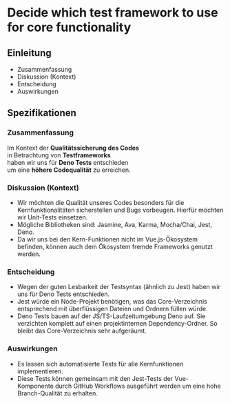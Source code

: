 # Decide which test framework to use for core functionality

## Einleitung

* Zusammenfassung
* Diskussion (Kontext)
* Entscheidung
* Auswirkungen

## Spezifikationen

### Zusammenfassung
Im Kontext der **Qualitätssicherung des Codes**<br>
in Betrachtung von **Testframeworks**<br>
haben wir uns für **Deno Tests** entschieden<br>
um eine **höhere Codequalität** zu erreichen.

### Diskussion (Kontext)
* Wir möchten die Qualität unseres Codes besonders für die Kernfunktionalitäten sicherstellen und Bugs vorbeugen. Hierfür möchten wir Unit-Tests einsetzen.
* Mögliche Bibliotheken sind: Jasmine, Ava, Karma, Mocha/Chai, Jest, Deno.
* Da wir uns bei den Kern-Funktionen nicht im Vue.js-Ökosystem befinden, können auch dem Ökosystem fremde Frameworks genutzt werden.

### Entscheidung
* Wegen der guten Lesbarkeit der Testsyntax (ähnlich zu Jest) haben wir uns für Deno Tests entschieden. 
* Jest würde ein Node-Projekt benötigen, was das Core-Verzeichnis entsprechend mit überflüssigen Dateien und Ordnern füllen würde.
* Deno Tests bauen auf der JS/TS-Laufzeitumgebung Deno auf. Sie verzichten komplett auf einen projektinternen Dependency-Ordner. So bleibt das Core-Verzeichnis sehr aufgeräumt.

### Auswirkungen
* Es lassen sich automatisierte Tests für alle Kernfunktionen implementieren.
* Diese Tests können gemeinsam mit den Jest-Tests der Vue-Komponente durch GitHub Workflows ausgeführt werden um eine hohe Branch-Qualität zu erhalten. 
